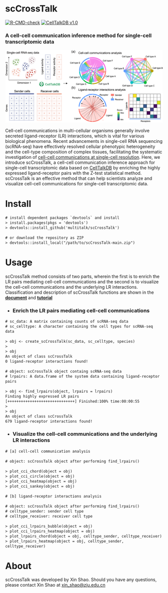 # scCrossTalk
[![R-CMD-check](https://img.shields.io/badge/R--CMD--check-passing-brightgreen?logo=github)](https://github.com/multitalk/scCrossTalk/actions) [![CellTalkDB v1.0](https://img.shields.io/badge/CellTalkDB-v1.0-yellow)](http://tcm.zju.edu.cn/celltalkdb/)

### A cell-cell communication inference method for single-cell transcriptomic data

<img src='https://github.com/multitalk/scCrossTalk/blob/main/img/github.png'>

Cell-cell communications in multi-cellular organisms generally involve secreted ligand-receptor (LR) interactions, which is vital for various biological phenomena. Recent advancements in single-cell RNA sequencing (scRNA-seq) have effectively resolved cellular phenotypic heterogeneity and the cell-type composition of complex tissues, facilitating the systematic investigation of [cell-cell communications at single-cell resolution](https://pubmed.ncbi.nlm.nih.gov/32435978/). Here, we introduce scCrossTalk, a  cell-cell communication inference approach for single-cell transcriptomic data based on [CellTalkDB](https://pubmed.ncbi.nlm.nih.gov/33147626/) by enriching the highly expressed ligand-receptor pairs with the Z-test statistical method. scCrossTalk is an effective method that can help scientists analyze and visualize cell-cell communications for single-cell transcriptomic data.

# Install

```
# install dependent packages `devtools` and install
> install.packages(pkgs = 'devtools')
> devtools::install_github('multitalk/scCrossTalk')

# or download the repository as ZIP
> devtools::install_local("/path/to/scCrossTalk-main.zip")
```

# Usage
scCrossTalk method consists of two parts, wherein the first is to enrich the LR pairs mediating cell-cell communications and the second is to visualize the cell-cell communications and the underlying LR interactions. Classification and description of scCrossTalk functions are shown in the __[document](https://github.com/multitalk/scCrossTalk/blob/main/vignettes/scCrossTalk.pdf)__ and __[tutorial](https://raw.githack.com/multitalk/scCrossTalk/main/vignettes/tutorial.html)__

- ### Enrich the LR pairs mediating cell-cell communications
```
# sc_data: A matrix containing counts of scRNA-seq data
# sc_celltype: A character containing the cell types for scRNA-seq data

> obj <- create_scCrossTalk(sc_data, sc_celltype, species)
> 
> obj
An object of class scCrossTalk
0 ligand-receptor interactions found!

# object: scCrossTalk object containg scRNA-seq data
# lrpairs: A data.frame of the system data containing ligand-receptor pairs

> obj <- find_lrpairs(object, lrpairs = lrpairs)
Finding highly expressed LR pairs
[++++++++++++++++++++++++++++++] Finished:100% time:00:00:55
>
> obj
An object of class scCrossTalk 
679 ligand-receptor interactions found!
```

- ### Visualize the cell-cell communications and the underlying LR interactions
```
# [a] cell-cell communication analysis

# object: scCrossTalk object after performing find_lrpairs()

> plot_cci_chord(object = obj)
> plot_cci_circle(object = obj)
> plot_cci_heatmap(object = obj)
> plot_cci_sankey(object = obj)

# [b] ligand-receptor interactions analysis

# object: scCrossTalk object after performing find_lrpairs()
# celltype_sender: sender cell type
# celltype_receiver: receiver cell type

> plot_cci_lrpairs_bubble(object = obj)
> plot_cci_lrpairs_heatmap(object = obj)
> plot_lrpairs_chord(object = obj, celltype_sender, celltype_receiver)
> plot_lrpairs_heatmap(object = obj, celltype_sender, celltype_receiver)
```

# About
scCrossTalk was developed by Xin Shao. Should you have any questions, please contact Xin Shao at xin_shao@zju.edu.cn
